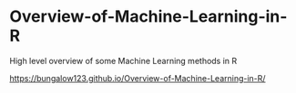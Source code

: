 # Overview-of-Machine-Learning-in-R
High level overview of some Machine Learning methods in R

https://bungalow123.github.io/Overview-of-Machine-Learning-in-R/
